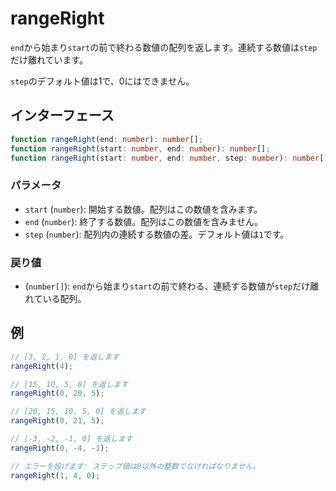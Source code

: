 # rangeRight

`end`から始まり`start`の前で終わる数値の配列を返します。連続する数値は`step`だけ離れています。

`step`のデフォルト値は1で、0にはできません。

## インターフェース

```typescript
function rangeRight(end: number): number[];
function rangeRight(start: number, end: number): number[];
function rangeRight(start: number, end: number, step: number): number[];
```

### パラメータ

- `start` (`number`): 開始する数値。配列はこの数値を含みます。
- `end` (`number`): 終了する数値。配列はこの数値を含みません。
- `step` (`number`): 配列内の連続する数値の差。デフォルト値は`1`です。

### 戻り値

- (`number[]`): `end`から始まり`start`の前で終わる、連続する数値が`step`だけ離れている配列。

## 例

```typescript
// [3, 2, 1, 0] を返します
rangeRight(4);

// [15, 10, 5, 0] を返します
rangeRight(0, 20, 5);

// [20, 15, 10, 5, 0] を返します
rangeRight(0, 21, 5);

// [-3, -2, -1, 0] を返します
rangeRight(0, -4, -1);

// エラーを投げます: ステップ値は0以外の整数でなければなりません。
rangeRight(1, 4, 0);
```
